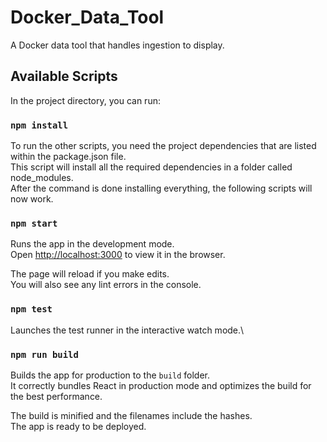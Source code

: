 # Docker_Data_Tool
A Docker data tool that handles ingestion to display.

## Available Scripts

In the project directory, you can run:

### `npm install`
To run the other scripts, you need the project dependencies that are listed within the package.json file.\
This script will install all the required dependencies in a folder called node_modules.\
After the command is done installing everything, the following scripts will now work.

### `npm start`

Runs the app in the development mode.\
Open [http://localhost:3000](http://localhost:3000) to view it in the browser.

The page will reload if you make edits.\
You will also see any lint errors in the console.

### `npm test`

Launches the test runner in the interactive watch mode.\

### `npm run build`

Builds the app for production to the `build` folder.\
It correctly bundles React in production mode and optimizes the build for the best performance.

The build is minified and the filenames include the hashes.\
The app is ready to be deployed.